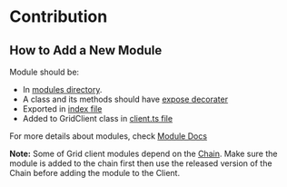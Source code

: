 # Contribution

## How to Add a New Module

Module should be:

- In [modules directory](../src/modules).
- A class and its methods should have [expose decorater](../src/helpers/expose.ts)
- Exported in [index file](../src/modules/index.ts)
- Added to GridClient class in [client.ts file](../src/client.ts)

For more details about modules, check [Module Docs](./module.md)

**Note:** Some of Grid client modules depend on the [Chain](https://github.com/threefoldtech/tfchain/tree/development/clients/tfchain-client-js). Make sure the module is added to the chain first then use the released version of the Chain before adding the module to the Client.
